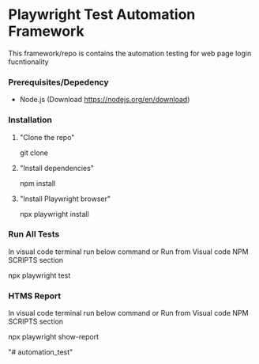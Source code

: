 # Playwright Test Automation Framework

This framework/repo is contains the automation testing for web page login fucntionality

### Prerequisites/Depedency

- Node.js (Download https://nodejs.org/en/download)


### Installation

1. "Clone the repo"

   git clone <repository-url>

2. "Install dependencies"
   
   npm install
   

3. "Install Playwright browser"
   
   npx playwright install

### Run All Tests
 
 In visual code terminal run below command or Run from Visual code NPM SCRIPTS section

   npx playwright test


### HTMS Report

In visual code terminal run below command or Run from Visual code NPM SCRIPTS section

npx playwright show-report




"# automation_test" 
